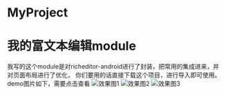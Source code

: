 # MyProject
我的富文本编辑module
=========
我写的这个module是对richeditor-android进行了封装，把常用的集成进来，并对页面布局进行了优化，
你们要用的话直接下载这个项目，进行导入即可使用。
demo图片如下，需要点击查看
![效果图1](https://github.com/oyd5201/MyProject/tree/master/images/xgt1.png)
![效果图2](https://github.com/oyd5201/MyProject/tree/master/images/xgt2.png)
![效果图3](https://github.com/oyd5201/MyProject/tree/master/images/xgt3.png)
